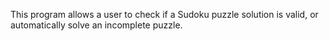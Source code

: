 This program allows a user to check if a Sudoku puzzle solution is valid, or automatically solve an incomplete puzzle.
